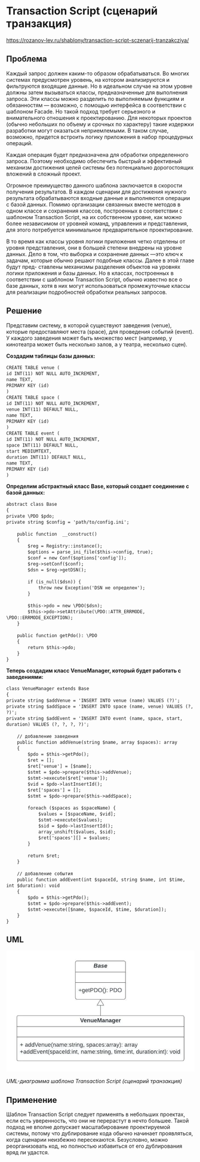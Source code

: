 # Transaction Script (сценарий транзакция)
https://rozanov-lev.ru/shablony/transaction-script-sczenarij-tranzakcziya/

## Проблема

Каждый запрос должен каким-то образом обрабатываться. Во многих системах предусмотрен уровень, на котором анализируются и фильтруются входящие данные. Но в идеальном случае на этом уровне должны затем вызываться классы, предназначенные для выполнения запроса. Эти классы можно разделить по выполняемым функциям и обязанностям — возможно, с помощью интерфейса в соответствии с шаблоном Facade. Но такой подход требует серьезного и внимательного отношения к проектированию. Для некоторых проектов (обычно небольших по объему и срочных по характеру) такие издержки разработки могут оказаться неприемлемыми. В таком случае, возможно, придется встроить логику приложения в набор процедурных операций.

Каждая операция будет предназначена для обработки определенного запроса. Поэтому необходимо обеспечить быстрый и эффективный механизм достижения целей системы без потенциально дорогостоящих вложений в сложный проект.

Огромное преимущество данного шаблона заключается в скорости получения результатов. В каждом сценарии для достижения нужного результата обрабатываются входные данные и выполняются операции с базой данных. Помимо организации связанных вместе методов в одном классе и сохранения классов, построенных в соответствии с шаблоном Transaction Script, на их собственном уровне, как можно более независимом от уровней команд, управления и представления, для этого потребуется минимальное предварительное проектирование.

В то время как классы уровня логики приложения четко отделены от уровня представления, они в большей степени внедрены на уровне данных. Дело в том, что выборка и сохранение данных —это ключ к задачам, которые обычно решают подобные классы. Далее в этой главе будут пред- ставлены механизмы разделения объектов на уровнях логики приложения и базы данных. Но в классах, построенных в соответствии с шаблоном Transaction Script, обычно известно все о базе данных, хотя в них могут использоваться промежуточные классы для реализации подробностей обработки реальных запросов.

## Решение

Представим систему, в которой существуют заведения (venue), которые предоставляют места (space), для проведения событий (event). У каждого заведения может быть множество мест (например, у кинотеатра может быть несколько залов, а у театра, несколько сцен).

**Создадим таблицы базы данных:**

    CREATE TABLE venue (
    id INT(11) NOT NULL AUTO_INCREMENT,
    name TEXT,
    PRIMARY KEY (id)
    )
    CREATE TABLE space (
    id INT(11) NOT NULL AUTO_INCREMENT,
    venue INT(11) DEFAULT NULL,
    name TEXT,
    PRIMARY KEY (id)
    )
    CREATE TABLE event (
    id INT(11) NOT NULL AUTO_INCREMENT,
    space INT(11) DEFAULT NULL,
    start MEDIUMTEXT,
    duration INT(11) DEFAULT NULL,
    name TEXT,
    PRIMARY KEY (id)
    )
**Определим абстрактный класс Base, который создает соединение с базой данных:**

    abstract class Base
    {
    private \PDO $pdo;
    private string $config = 'path/to/config.ini';
    
        public function  __construct()
        {
            $reg = Registry::instance();
            $options = parse_ini_file($this->config, true);
            $conf = new Conf($options['config']);
            $reg->setConf($conf);
            $dsn = $reg->getDSN();
            
            if (is_null($dsn)) {
                throw new Exception('DSN не определен');
            }
            
            $this->pdo = new \PDO($dsn);
            $this->pdo->setAttribute(\PDO::ATTR_ERRMODE, \PDO::ERRMODE_EXCEPTION);
        }
        
        public function getPdo(): \PDO
        {
            return $this->pdo;
        }
    }
**Теперь создадим класс VenueManager, который будет работать с заведениями:**

    class VenueManager extends Base
    {
    private string $addVenue = 'INSERT INTO venue (name) VALUES (?)';
    private string $addSpace = 'INSERT INTO space (name, venue) VALUES (?, ?)';
    private string $addEvent = 'INSERT INTO event (name, space, start, duration) VALUES (?, ?, ?, ?)';
    
        // добавление заведения
        public function addVenue(string $name, array $spaces): array
        {
            $pdo = $this->getPdo();
            $ret = [];
            $ret['venue'] = [$name];
            $stmt = $pdo->prepare($this->addVenue);
            $stmt->execute($ret['venue']);
            $vid = $pdo->lastInsertId();
            $ret['spaces'] = [];
            $stmt = $pdo->prepare($this->addSpace);
            
            foreach ($spaces as $spaceName) {
                $values = [$spaceName, $vid];
                $stmt->execute($values);
                $sid = $pdo->lastInsertId();
                array_unshift($values, $sid);
                $ret['spaces'][] = $values;
            }
            
            return $ret;
        }
        
        // добавление события
        public function addEvent(int $spaceId, string $name, int $time, int $duration): void
        {
            $pdo = $this->getPdo();
            $stmt = $pdo->prepare($this->addEvent);
            $stmt->execute([$name, $spaceId, $time, $duration]);
        }
    }
## UML

![img.png](img%2Fimg.png)

_UML-диаграмма шаблона Transaction Script (сценарий транзакция)_

## Применение

Шаблон Transaction Script следует применять в небольших проектах, если есть уверенность, что они не перерастут в нечто большее. Такой подход не вполне допускает масштабирование проектируемой системы, потому что дублирование кода обычно начинает проявляться, когда сценарии неизбежно пересекаются. Безусловно, можно реорганизовать код, но полностью избавиться от его дублирования вряд ли удастся.